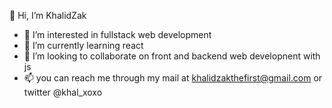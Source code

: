 👋 Hi, I’m KhalidZak
- 👀 I’m interested in fullstack web development
- 🌱 I’m currently learning react
- 💞️ I’m looking to collaborate on front and backend web developnent with js
- 📫 you can reach me through my mail at khalidzakthefirst@gmail.com or twitter @khal_xoxo

<!---
KhalidZak/KhalidZak is a ✨ special ✨ repository because its `README.md` (this file) appears on your GitHub profile.
You can click the Preview link to take a look at your changes.
--->
